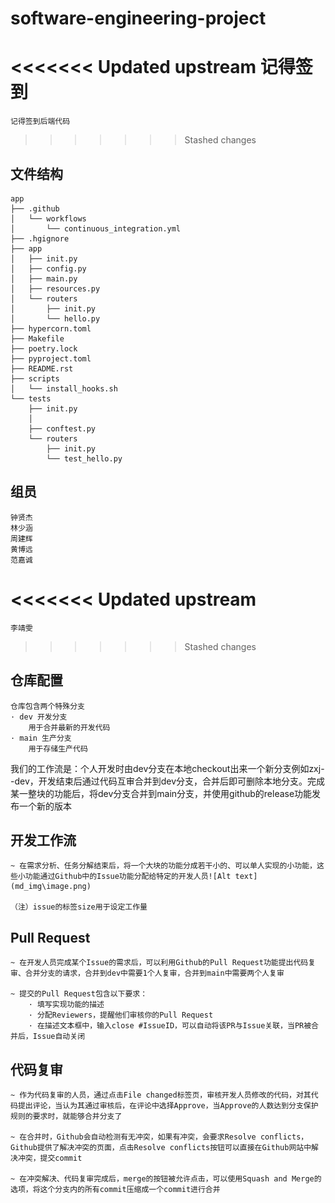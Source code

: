 # software-engineering-project

<<<<<<< Updated upstream
    记得签到
============

    记得签到后端代码

>>>>>>> Stashed changes
>>>>>>>
>>>>>>
>>>>>
>>>>
>>>
>>

## 文件结构

```
app
├── .github
│   └── workflows
│       └── continuous_integration.yml
├── .hgignore
├── app
│   ├── init.py
│   ├── config.py
│   ├── main.py
│   ├── resources.py
│   └── routers
│       ├── init.py
│       └── hello.py
├── hypercorn.toml
├── Makefile
├── poetry.lock
├── pyproject.toml
├── README.rst
├── scripts
│   └── install_hooks.sh
└── tests
    ├── init.py
    │
    ├── conftest.py
    └── routers
        ├── init.py
        └── test_hello.py
```

## 组员

```
钟贤杰
林少涵  
周建辉
黄博远
范嘉诚
```


<<<<<<< Updated upstream
========================

    李靖雯

>>>>>>> Stashed changes
>>>>>>>
>>>>>>
>>>>>
>>>>
>>>
>>

## 仓库配置

    仓库包含两个特殊分支
    · dev 开发分支
        用于合并最新的开发代码
    · main 生产分支
        用于存储生产代码

  我们的工作流是：个人开发时由dev分支在本地checkout出来一个新分支例如zxj--dev，开发结束后通过代码互审合并到dev分支，合并后即可删除本地分支。完成某一整块的功能后，将dev分支合并到main分支，并使用github的release功能发布一个新的版本

## 开发工作流

    ~ 在需求分析、任务分解结束后，将一个大块的功能分成若干小的、可以单人实现的小功能，这些小功能通过Github中的Issue功能分配给特定的开发人员![Alt text](md_img\image.png)

    （注）issue的标签size用于设定工作量

## Pull Request

    ~ 在开发人员完成某个Issue的需求后，可以利用Github的Pull Request功能提出代码复审、合并分支的请求，合并到dev中需要1个人复审，合并到main中需要两个人复审

    ~ 提交的Pull Request包含以下要求：
        · 填写实现功能的描述
        · 分配Reviewers，提醒他们审核你的Pull Request
        · 在描述文本框中，输入close #IssueID，可以自动将该PR与Issue关联，当PR被合并后，Issue自动关闭

## 代码复审

    ~ 作为代码复审的人员，通过点击File changed标签页，审核开发人员修改的代码，对其代码提出评论，当认为其通过审核后，在评论中选择Approve，当Approve的人数达到分支保护规则的要求时，就能够合并分支了

    ~ 在合并时，Github会自动检测有无冲突，如果有冲突，会要求Resolve conflicts，Github提供了解决冲突的页面，点击Resolve conflicts按钮可以直接在Github网站中解决冲突，提交commit

    ~ 在冲突解决、代码复审完成后，merge的按钮被允许点击，可以使用Squash and Merge的选项，将这个分支内的所有commit压缩成一个commit进行合并
